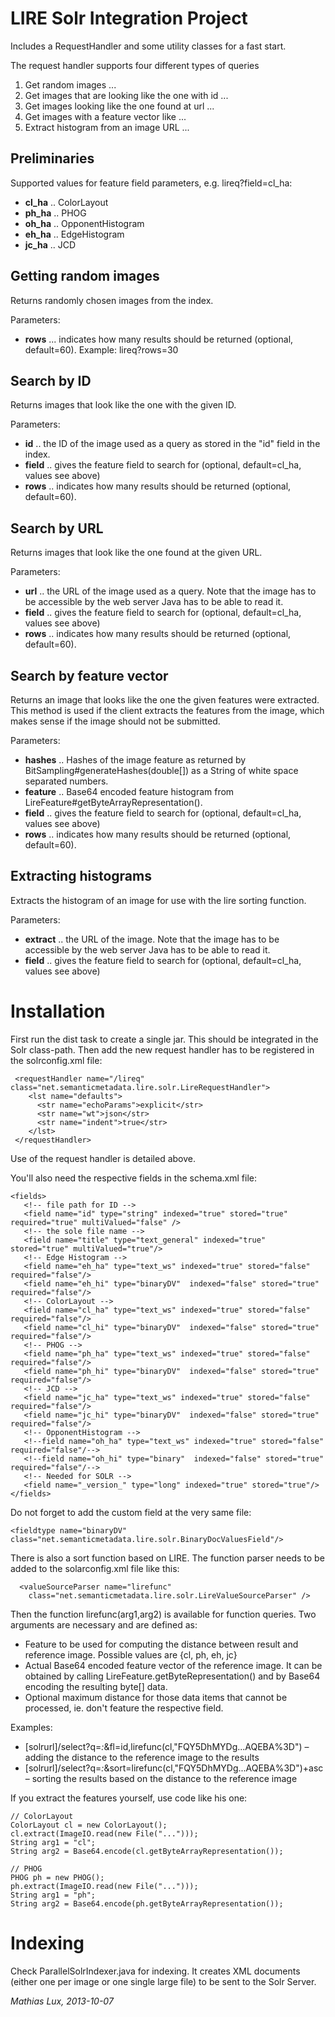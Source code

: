 LIRE Solr Integration Project
=============================

Includes a RequestHandler and some utility classes for a fast start.

The request handler supports four different types of queries

1.  Get random images ...
2.  Get images that are looking like the one with id ...
3.  Get images looking like the one found at url ...
4.  Get images with a feature vector like ...
5.  Extract histogram from an image URL ...

Preliminaries
-------------
Supported values for feature field parameters, e.g. lireq?field=cl_ha:

-  **cl_ha** .. ColorLayout
-  **ph_ha** .. PHOG
-  **oh_ha** .. OpponentHistogram
-  **eh_ha** .. EdgeHistogram
-  **jc_ha** .. JCD

Getting random images
---------------------
Returns randomly chosen images from the index.

Parameters:

-   **rows** ... indicates how many results should be returned (optional, default=60). Example: lireq?rows=30

Search by ID
------------
Returns images that look like the one with the given ID.

Parameters:

-   **id** .. the ID of the image used as a query as stored in the "id" field in the index.
-   **field** .. gives the feature field to search for (optional, default=cl_ha, values see above)
-   **rows** .. indicates how many results should be returned (optional, default=60).

Search by URL
-------------
Returns images that look like the one found at the given URL.

Parameters:

-   **url** .. the URL of the image used as a query. Note that the image has to be accessible by the web server Java has to be able to read it.
-   **field** .. gives the feature field to search for (optional, default=cl_ha, values see above)
-   **rows** .. indicates how many results should be returned (optional, default=60).

Search by feature vector
------------------------
Returns an image that looks like the one the given features were extracted. This method is used if the client
extracts the features from the image, which makes sense if the image should not be submitted.

Parameters:

-  **hashes** .. Hashes of the image feature as returned by BitSampling#generateHashes(double[]) as a String of white space separated numbers.
-  **feature** .. Base64 encoded feature histogram from LireFeature#getByteArrayRepresentation().
-  **field** .. gives the feature field to search for (optional, default=cl_ha, values see above)
-  **rows** .. indicates how many results should be returned (optional, default=60).

Extracting histograms
---------------------
Extracts the histogram of an image for use with the lire sorting function.

Parameters:

-   **extract** .. the URL of the image. Note that the image has to be accessible by the web server Java has to be able to read it.
-   **field** .. gives the feature field to search for (optional, default=cl_ha, values see above)


Installation
============

First run the dist task to create a single jar. This should be integrated in the Solr class-path. Then add
the new request handler has to be registered in the solrconfig.xml file:

     <requestHandler name="/lireq" class="net.semanticmetadata.lire.solr.LireRequestHandler">
        <lst name="defaults">
          <str name="echoParams">explicit</str>
          <str name="wt">json</str>
          <str name="indent">true</str>
        </lst>
     </requestHandler>

Use of the request handler is detailed above.

You'll also need the respective fields in the schema.xml file:

    <fields>
       <!-- file path for ID -->
       <field name="id" type="string" indexed="true" stored="true" required="true" multiValued="false" />
       <!-- the sole file name -->
       <field name="title" type="text_general" indexed="true" stored="true" multiValued="true"/>
       <!-- Edge Histogram -->
       <field name="eh_ha" type="text_ws" indexed="true" stored="false" required="false"/>
       <field name="eh_hi" type="binaryDV"  indexed="false" stored="true" required="false"/>
       <!-- ColorLayout -->
       <field name="cl_ha" type="text_ws" indexed="true" stored="false" required="false"/>
       <field name="cl_hi" type="binaryDV"  indexed="false" stored="true" required="false"/>
       <!-- PHOG -->
       <field name="ph_ha" type="text_ws" indexed="true" stored="false" required="false"/>
       <field name="ph_hi" type="binaryDV"  indexed="false" stored="true" required="false"/>
       <!-- JCD -->
       <field name="jc_ha" type="text_ws" indexed="true" stored="false" required="false"/>
       <field name="jc_hi" type="binaryDV"  indexed="false" stored="true" required="false"/>
       <!-- OpponentHistogram -->
       <!--field name="oh_ha" type="text_ws" indexed="true" stored="false" required="false"/-->
       <!--field name="oh_hi" type="binary"  indexed="false" stored="true" required="false"/-->
       <!-- Needed for SOLR -->
       <field name="_version_" type="long" indexed="true" stored="true"/>
    </fields>

Do not forget to add the custom field at the very same file:

    <fieldtype name="binaryDV" class="net.semanticmetadata.lire.solr.BinaryDocValuesField"/>

There is also a sort function based on LIRE. The function parser needs to be added to the
solarconfig.xml file like this:

      <valueSourceParser name="lirefunc"
        class="net.semanticmetadata.lire.solr.LireValueSourceParser" />

Then the function lirefunc(arg1,arg2) is available for function queries. Two arguments are necessary and are defined as:

-  Feature to be used for computing the distance between result and reference image. Possible values are {cl, ph, eh, jc}
-  Actual Base64 encoded feature vector of the reference image. It can be obtained by calling LireFeature.getByteRepresentation() and by Base64 encoding the resulting byte[] data.
-  Optional maximum distance for those data items that cannot be processed, ie. don't feature the respective field.

Examples:

-  [solrurl]/select?q=*:*&fl=id,lirefunc(cl,"FQY5DhMYDg...AQEBA%3D") – adding the distance to the reference image to the results
-  [solrurl]/select?q=*:*&sort=lirefunc(cl,"FQY5DhMYDg...AQEBA%3D")+asc – sorting the results based on the distance to the reference image

If you extract the features yourself, use code like his one:

    // ColorLayout
    ColorLayout cl = new ColorLayout();
    cl.extract(ImageIO.read(new File("...")));
    String arg1 = "cl";
    String arg2 = Base64.encode(cl.getByteArrayRepresentation());

    // PHOG
    PHOG ph = new PHOG();
    ph.extract(ImageIO.read(new File("...")));
    String arg1 = "ph";
    String arg2 = Base64.encode(ph.getByteArrayRepresentation());



Indexing
========

Check ParallelSolrIndexer.java for indexing. It creates XML documents (either one per image or one single large file)
to be sent to the Solr Server.

*Mathias Lux, 2013-10-07*